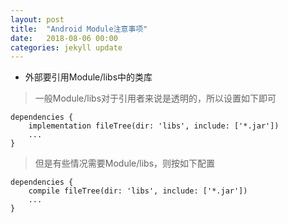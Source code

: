 ```yaml
---
layout: post
title:  "Android Module注意事项"
date:   2018-08-06 00:00
categories: jekyll update
---
```


* 外部要引用Module/libs中的类库
> 一般Module/libs对于引用者来说是透明的，所以设置如下即可
```
dependencies {
	implementation fileTree(dir: 'libs', include: ['*.jar'])
	...
}
```
> 但是有些情况需要Module/libs，则按如下配置
```
dependencies {
    compile fileTree(dir: 'libs', include: ['*.jar'])
    ...
}    
```